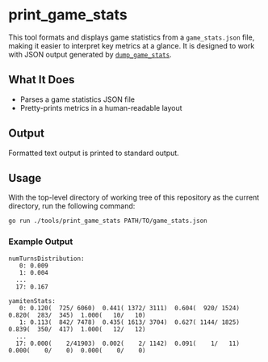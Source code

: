 # print_game_stats

This tool formats and displays game statistics from a `game_stats.json` file, making it easier to interpret key metrics at a glance.
It is designed to work with JSON output generated by [`dump_game_stats`](../dump_game_stats/).

## What It Does

- Parses a game statistics JSON file
- Pretty-prints metrics in a human-readable layout

## Output

Formatted text output is printed to standard output.

## Usage

With the top-level directory of working tree of this repository as the current directory, run the following command:

```sh
go run ./tools/print_game_stats PATH/TO/game_stats.json
```

### Example Output

```plain
numTurnsDistribution:
   0: 0.009
   1: 0.004
  ...
  17: 0.167

yamitenStats:
   0: 0.120(  725/ 6060)  0.441( 1372/ 3111)  0.604(  920/ 1524)  0.820(  283/  345)  1.000(   10/   10)  
   1: 0.113(  842/ 7478)  0.435( 1613/ 3704)  0.627( 1144/ 1825)  0.839(  350/  417)  1.000(   12/   12)  
  ...
  17: 0.000(    2/41903)  0.002(    2/ 1142)  0.091(    1/   11)  0.000(    0/    0)  0.000(    0/    0)  

```
